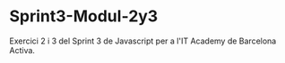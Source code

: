 # Sprint3-Modul-2y3

Exercici 2 i 3 del Sprint 3 de Javascript per a l'IT Academy de Barcelona Activa.
